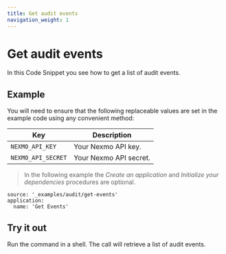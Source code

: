 ```yaml
---
title: Get audit events
navigation_weight: 1
---
```


# Get audit events

In this Code Snippet you see how to get a list of audit events.

## Example

You will need to ensure that the following replaceable values are set in the example code using any convenient method:

Key | Description
-- | --
`NEXMO_API_KEY` | Your Nexmo API key.
`NEXMO_API_SECRET` | Your Nexmo API secret.

> In the following example the _Create an application_ and _Initialize your dependencies_ procedures are optional.

```code_snippets
source: '_examples/audit/get-events'
application:
  name: 'Get Events'
```

## Try it out

Run the command in a shell. The call will retrieve a list of audit events.